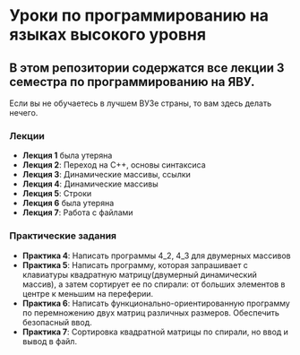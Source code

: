 # Уроки по программированию на языках высокого уровня

## В этом репозитории содержатся все лекции 3 семестра по программированию на ЯВУ.
 
 Если вы не обучаетесь в лучшем ВУЗе страны, то вам здесь делать нечего.
 
 ### Лекции
 * **Лекция 1** была утеряна
 * **Лекция 2**: Переход на C++, основы синтаксиса
 * **Лекция 3**: Динамические массивы, ссылки
 * **Лекция 4**: Динамические массивы
 * **Лекция 5**: Строки
 * **Лекция 6** была утеряна
 * **Лекция 7**: Работа с файлами
 
 ### Практические задания
 + **Практика 4**: Написать программы 4_2, 4_3 для двумерных массивов
 + **Практика 5**: Написать программу, которая запрашивает с клавиатуры квадратную матрицу(двумерный динамический массив), а затем сортирует ее по спирали: от больших элементов в центре к меньшим на переферии.
 + **Практика 6**: Написать функционально-ориентированную программу по перемножению двух матриц различных размеров. Обеспечить безопасный ввод.
 + **Практика 7**: Сортировка квадратной матрицы по спирали, но ввод и вывод в файл.
